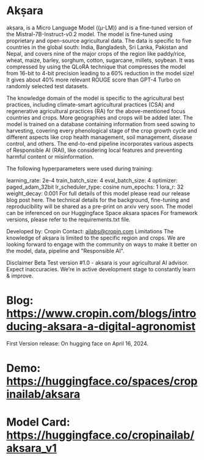 # Akṣara
akṣara, is a Micro Language Model ((µ-LM)) and is a fine-tuned version of the Mistral-7B-Instruct-v0.2 model. The model is fine-tuned using proprietary and open-source agricultural data. The data is specific to five countries in the global south: India, Bangladesh, Sri Lanka, Pakistan and Nepal, and covers nine of the major crops of the region like paddy/rice, wheat, maize, barley, sorghum, cotton, sugarcane, millets, soybean. It was compressed by using the QLoRA technique that compresses the model from 16-bit to 4-bit precision leading to a 60% reduction in the model size! It gives about 40% more relevant ROUGE score than GPT-4 Turbo on randomly selected test datasets.

The knowledge domain of the model is specific to the agricultural best practices, including climate-smart agricultural practices (CSA) and regenerative agricultural practices (RA) for the above-mentioned focus countries and crops. More geographies and crops will be added later. The model is trained on a database containing information from seed sowing to harvesting, covering every phenological stage of the crop growth cycle and different aspects like crop health management, soil management, disease control, and others. The end-to-end pipeline incorporates various aspects of Responsible AI (RAI), like considering local features and preventing harmful content or misinformation.

The following hyperparameters were used during training:

learning_rate: 2e-4
train_batch_size: 4
eval_batch_size: 4
optimizer: paged_adam_32bit
lr_scheduler_type: cosine
num_epochs: 1
lora_r: 32
weight_decay: 0.001
For full details of this model please read our release blog post here. The technical details for the background, fine-tuning and reproducibility will be shared as a pre-print on arxiv very soon. The model can be inferenced on our Huggingface Space aksara spaces For framework versions, please refer to the requirements.txt file.

Developed by: Cropin
Contact: ailabs@cropin.com
Limitations
The knowledge of akṣara is limited to the specific region and crops. We are looking forward to engage with the community on ways to make it better on the model, data, pipeline and "Responsible AI".

Disclaimer
Beta Test version #1.0 - aksara is your agricultural AI advisor. Expect inaccuracies. We’re in active development stage to constantly learn & improve.

# Blog: https://www.cropin.com/blogs/introducing-aksara-a-digital-agronomist 
First Version release: On hugging face on April 16, 2024.

# Demo: https://huggingface.co/spaces/cropinailab/aksara
# Model Card: https://huggingface.co/cropinailab/aksara_v1
